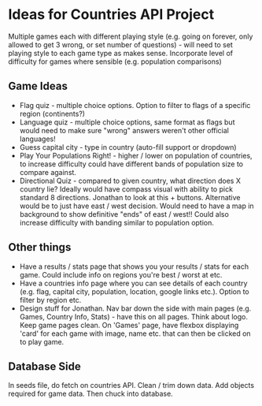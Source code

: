 # Ideas for Countries API Project

Multiple games each with different playing style (e.g. going on forever, only allowed to get 3 wrong, or set number of questions) - will need to set playing style to each game type as makes sense.
Incorporate level of difficulty for games where sensible (e.g. population comparisons)


## Game Ideas
- Flag quiz - multiple choice options. Option to filter to flags of a specific region (continents?)
- Language quiz - multiple choice options, same format as flags but would need to make sure "wrong" answers weren't other official languages!
- Guess capital city - type in country (auto-fill support or dropdown)
- Play Your Populations Right! - higher / lower on population of countries, to increase difficulty could have different bands of population size to compare against.
- Directional Quiz - compared to given country, what direction does X country lie? Ideally would have compass visual with ability to pick standard 8 directions. Jonathan to look at this + buttons. Alternative would be to just have east / west decision. Would need to have a map in background to show definitive "ends" of east / west!! Could also increase difficulty with banding similar to population option.


## Other things
- Have a results / stats page that shows you your results / stats for each game. Could include info on regions you're best / worst at etc.
- Have a countries info page where you can see details of each country (e.g. flag, capital city, population, location, google links etc.). Option to filter by region etc.
- Design stuff for Jonathan. Nav bar down the side with main pages (e.g. Games, Country Info, Stats) - have this on all pages. Think about logo. Keep game pages clean. On 'Games' page, have flexbox displaying 'card' for each game with image, name etc. that can then be clicked on to play game.


## Database Side
In seeds file, do fetch on countries API. Clean / trim down data. Add objects required for game data. Then chuck into database.
